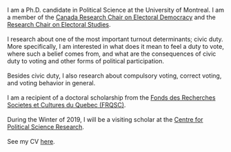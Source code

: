 <link rel="stylesheet" type="text/css" href="/css/main.css">

I am a Ph.D. candidate in Political Science at the University of Montreal. I am a member of the [Canada Research Chair on Electoral Democracy](https://www.chairedemocratie.com/) and the [Research Chair on Electoral Studies](http://www.chairelectoral.com/).<br/> <br>
I research about one of the most important turnout determinants; civic duty. More specifically, I am interested in what does it mean to feel a duty to vote, where such a belief comes from, and what are the consequences of civic duty to voting and other forms of political participation. <br/> <br>
Besides civic duty, I also research about compulsory voting, correct voting, and voting behavior in general.<br/> <br>
I am a recipient of a doctoral scholarship from the [Fonds des Recherches Societes et Cultures du Quebec (FRQSC)](http://www.frqsc.gouv.qc.ca/en/).<br/> <br>
During the Winter of 2019, I will be a visiting scholar at the [Centre for Political Science Research](https://soc.kuleuven.be/centre-for-political-research). <br/> <br>
See my CV [here](ferfeitosa.github.io/here.pdf).

